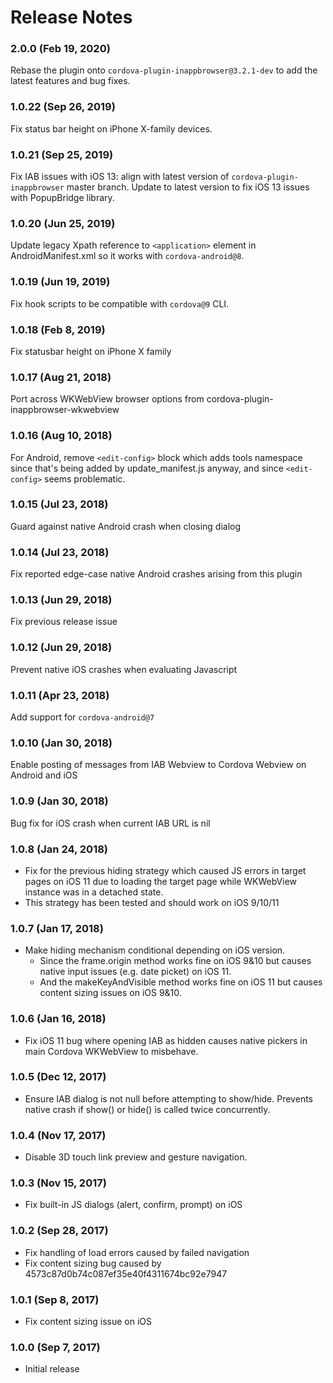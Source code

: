 # Release Notes
### 2.0.0 (Feb 19, 2020)
Rebase the plugin onto `cordova-plugin-inappbrowser@3.2.1-dev` to add the latest features and bug fixes.

### 1.0.22 (Sep 26, 2019)
Fix status bar height on iPhone X-family devices.

### 1.0.21 (Sep 25, 2019)
Fix IAB issues with iOS 13: align with latest version of `cordova-plugin-inappbrowser` master branch.
Update to latest version to fix iOS 13 issues with PopupBridge library. 

### 1.0.20 (Jun 25, 2019)
Update legacy Xpath reference to `<application>` element in AndroidManifest.xml so it works with `cordova-android@8`.

### 1.0.19 (Jun 19, 2019)
Fix hook scripts to be compatible with `cordova@9` CLI.

### 1.0.18 (Feb 8, 2019)
Fix statusbar height on iPhone X family

### 1.0.17 (Aug 21, 2018)
Port across WKWebView browser options from cordova-plugin-inappbrowser-wkwebview

### 1.0.16 (Aug 10, 2018)
For Android, remove `<edit-config>` block which adds tools namespace since that's being added by update_manifest.js anyway, and since `<edit-config>` seems problematic.

### 1.0.15 (Jul 23, 2018)
Guard against native Android crash when closing dialog

### 1.0.14 (Jul 23, 2018)
Fix reported edge-case native Android crashes arising from this plugin

### 1.0.13 (Jun 29, 2018)
Fix previous release issue

### 1.0.12 (Jun 29, 2018)
Prevent native iOS crashes when evaluating Javascript

### 1.0.11 (Apr 23, 2018)
Add support for `cordova-android@7`

### 1.0.10 (Jan 30, 2018)
Enable posting of messages from IAB Webview to Cordova Webview on Android and iOS

### 1.0.9 (Jan 30, 2018)
Bug fix for iOS crash when current IAB URL is nil

### 1.0.8 (Jan 24, 2018)
- Fix for the previous hiding strategy which caused JS errors in target pages on iOS 11 due to loading the target page while WKWebView instance was in a detached state.
- This strategy has been tested and should work on iOS 9/10/11

### 1.0.7 (Jan 17, 2018)
- Make hiding mechanism conditional depending on iOS version.
    - Since the frame.origin method works fine on iOS 9&10 but causes native input issues (e.g. date picket) on iOS 11.
    - And the makeKeyAndVisible method works fine on iOS 11 but causes content sizing issues on iOS 9&10.

### 1.0.6 (Jan 16, 2018)
* Fix iOS 11 bug where opening IAB as hidden causes native pickers in main Cordova WKWebView to misbehave.

### 1.0.5 (Dec 12, 2017)
* Ensure IAB dialog is not null before attempting to show/hide. Prevents native crash if show() or hide() is called twice concurrently.

### 1.0.4 (Nov 17, 2017)
* Disable 3D touch link preview and gesture navigation.

### 1.0.3 (Nov 15, 2017)
* Fix built-in JS dialogs (alert, confirm, prompt) on iOS

### 1.0.2 (Sep 28, 2017)
* Fix handling of load errors caused by failed navigation
* Fix content sizing bug caused by 4573c87d0b74c087ef35e40f4311674bc92e7947

### 1.0.1 (Sep 8, 2017)
* Fix content sizing issue on iOS

### 1.0.0 (Sep 7, 2017)
* Initial release

